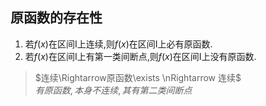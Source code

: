 ## 原函数的存在性

1. 若$f(x)$在区间I上连续,则$f(x)$在区间I上必有原函数.
2. 若$f(x)$在区间I上有第一类间断点,则$f(x)$在区间I上没有原函数.

> $连续\Rightarrow原函数\exists \nRightarrow 连续$ <BR>
> $有原函数,本身不连续,其有第二类间断点$
